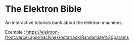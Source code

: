 # The Elektron Bible

An interactive tutorials bank about the elektron machines.

Exemple : https://elektron-front.vercel.app/machines/octatrack/Randomize%20params
